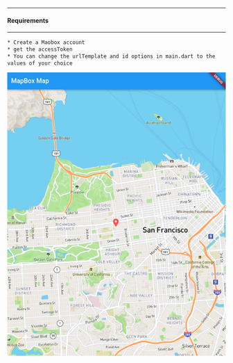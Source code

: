 ---------------------------------
#### Requirements
------------------------------

    * Create a Maobox account
    * get the accessToken
    * You can change the urlTemplate and id options in main.dart to the values of your choice
  
  
  
  ![alt-text](https://github.com/adderbyte/DataCentricEngineersWorkgroup/blob/master/flutterCrossPlatformProject/Images/myMap.png)

    
